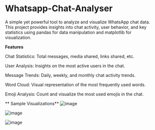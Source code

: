 # Whatsapp-Chat-Analyser
A simple yet powerful tool to analyze and visualize WhatsApp chat data. This project provides insights into chat activity, user behavior, and key statistics using pandas for data manipulation and matplotlib for visualization.

 **Features**

Chat Statistics: Total messages, media shared, links shared, etc.

User Analysis: Insights on the most active users in the chat.

Message Trends: Daily, weekly, and monthly chat activity trends.

Word Cloud: Visual representation of the most frequently used words.

Emoji Analysis: Count and visualize the most used emojis in the chat.

** Sample Visualizations**
![image](https://github.com/user-attachments/assets/b201b4d5-acf5-466e-9baf-7e91b5d854a3)

![image](https://github.com/user-attachments/assets/1d297559-7007-4160-9b63-19643c8dcc27)

![image](https://github.com/user-attachments/assets/9627207e-661c-4314-8e10-273f329182c4)
